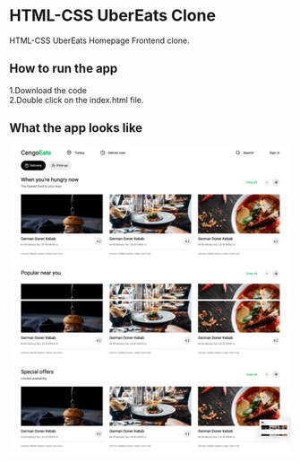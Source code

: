 # HTML-CSS UberEats Clone

HTML-CSS UberEats Homepage Frontend clone.

## How to run the app

1.Download the code  
2.Double click on the index.html file.

## What the app looks like

![alt text](https://raw.githubusercontent.com/cengizhankose/HTML-CSS-UberEatsClone/master/1.png)
![alt text](https://raw.githubusercontent.com/cengizhankose/HTML-CSS-UberEatsClone/master/2.png)
